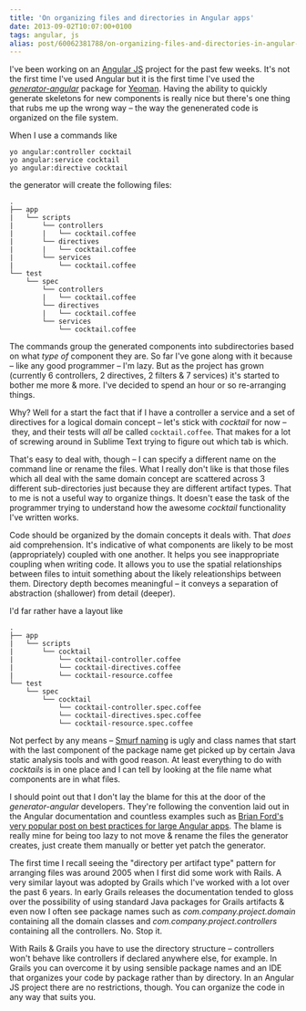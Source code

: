 ```yaml
---
title: 'On organizing files and directories in Angular apps'
date: 2013-09-02T10:07:00+0100
tags: angular, js
alias: post/60062381788/on-organizing-files-and-directories-in-angular-apps
---
```


I've been working on an [Angular JS][3] project for the past few weeks. It's not the first time I've used Angular but it is the first time I've used the [*generator-angular*][1] package for [Yeoman][2]. Having the ability to quickly generate skeletons for new components is really nice but there's one thing that rubs me up the wrong way – the way the genenerated code is organized on the file system.

<!-- more -->

When I use a commands like

    yo angular:controller cocktail
    yo angular:service cocktail
    yo angular:directive cocktail

the generator will create the following files:

    .
    ├── app
    |   └── scripts
    |       └── controllers
    |       |   └── cocktail.coffee
    |       └── directives
    |       |   └── cocktail.coffee
    |       └── services
    |           └── cocktail.coffee
    └── test
        └── spec
            └── controllers
            |   └── cocktail.coffee
            └── directives
            |   └── cocktail.coffee
            └── services
                └── cocktail.coffee

The commands group the generated components into subdirectories based on what *type of* component they are. So far I've gone along with it because – like any good programmer – I'm lazy. But as the project has grown (currently 6 controllers, 2 directives, 2 filters & 7 services) it's started to bother me more & more. I've decided to spend an hour or so re-arranging things.

Why? Well for a start the fact that if I have a controller a service and a set of directives for a logical domain concept – let's stick with *cocktail* for now – they, and their tests will *all* be called `cocktail.coffee`. That makes for a lot of screwing around in Sublime Text trying to figure out which tab is which.

That's easy to deal with, though – I can specify a different name on the command line or rename the files. What I really don't like is that those files which all deal with the same domain concept are scattered across 3 different sub-directories just because they are different artifact types. That to me is not a useful way to organize things. It doesn't ease the task of the programmer trying to understand how the awesome *cocktail* functionality I've written works.

Code should be organized by the domain concepts it deals with. That *does* aid comprehension. It's indicative of what components are likely to be most (appropriately) coupled with one another. It helps you see inappropriate coupling when writing code. It allows you to use the spatial relationships between files to intuit something about the likely releationships between them. Directory depth becomes meaningful – it conveys a separation of abstraction (shallower) from detail (deeper).

I'd far rather have a layout like

    .
    ├── app
    |   └── scripts
    |       └── cocktail
    |           └── cocktail-controller.coffee
    |           └── cocktail-directives.coffee
    |           └── cocktail-resource.coffee
    └── test
        └── spec
            └── cocktail
                └── cocktail-controller.spec.coffee
                └── cocktail-directives.spec.coffee
                └── cocktail-resource.spec.coffee

Not perfect by any means – [Smurf naming][4] is ugly and class names that start with the last component of the package name get picked up by certain Java static analysis tools and with good reason. At least everything to do with *cocktails* is in one place and I can tell by looking at the file name what components are in what files.

I should point out that I don't lay the blame for this at the door of the *generator-angular* developers. They're following the convention laid out in the Angular documentation and countless examples such as [Brian Ford's very popular post on best practices for large Angular apps][5]. The blame is really mine for being too lazy to not move & rename the files the generator creates, just create them manually or better yet patch the generator.

The first time I recall seeing the "directory per artifact type" pattern for arranging files was around 2005 when I first did some work with Rails. A very similar layout was adopted by Grails which I've worked with a lot over the past 6 years. In early Grails releases the documentation tended to gloss over the possibility of using standard Java packages for Grails artifacts & even now I often see package names such as *com.company.project.domain* containing all the domain classes and *com.company.project.controllers* containing all the controllers. No. Stop it.

With Rails & Grails you have to use the directory structure – controllers won't behave like controllers if declared anywhere else, for example. In Grails you can overcome it by using sensible package names and an IDE that organizes your code by package rather than by directory. In an Angular JS project there are no restrictions, though. You can organize the code in any way that suits you.

[1]:https://github.com/yeoman/generator-angular
[2]:http://yeoman.io/
[3]:http://angularjs.org/
[4]:http://www.codinghorror.com/blog/2012/07/new-programming-jargon.html
[5]:http://briantford.com/blog/huuuuuge-angular-apps.html

